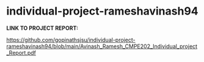 # individual-project-rameshavinash94

**LINK TO PROJECT REPORT:**

https://github.com/gopinathsjsu/individual-project-rameshavinash94/blob/main/Avinash_Ramesh_CMPE202_Individual_project_Report.pdf
